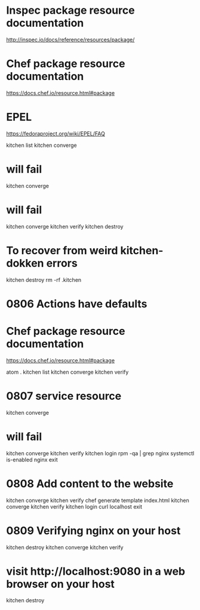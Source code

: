 
# Inspec package resource documentation
http://inspec.io/docs/reference/resources/package/

# Chef package resource documentation
https://docs.chef.io/resource.html#package

# EPEL
https://fedoraproject.org/wiki/EPEL/FAQ

kitchen list
kitchen converge
# will fail
kitchen converge
# will fail
kitchen converge
kitchen verify
kitchen destroy

# To recover from weird kitchen-dokken errors
kitchen destroy
rm -rf .kitchen

0806 Actions have defaults
==========================
# Chef package resource documentation
https://docs.chef.io/resource.html#package

atom .
kitchen list
kitchen converge
kitchen verify

0807 service resource
=====================
kitchen converge
# will fail
kitchen converge
kitchen verify
kitchen login
rpm -qa | grep nginx
systemctl is-enabled nginx
exit

0808 Add content to the website
===============================
kitchen converge
kitchen verify
chef generate template index.html
kitchen converge
kitchen verify
kitchen login
curl localhost
exit

0809 Verifying nginx on your host
=================================
kitchen destroy
kitchen converge
kitchen verify
# visit http://localhost:9080 in a web browser on your host
kitchen destroy


